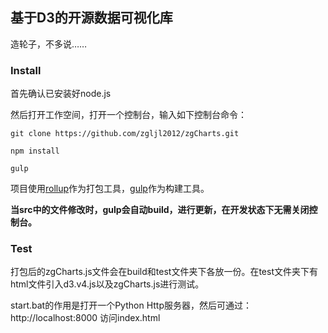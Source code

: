 ﻿
## 基于D3的开源数据可视化库

造轮子，不多说……

### Install

首先确认已安装好node.js

然后打开工作空间，打开一个控制台，输入如下控制台命令：
```
git clone https://github.com/zgljl2012/zgCharts.git

npm install

gulp

```

项目使用[rollup](http://rollupjs.org/guide/#creating-your-first-bundle)作为打包工具，[gulp](http://www.gulpjs.com.cn/)作为构建工具。

**当src中的文件修改时，gulp会自动build，进行更新，在开发状态下无需关闭控制台。**

### Test
打包后的zgCharts.js文件会在build和test文件夹下各放一份。在test文件夹下有html文件引入d3.v4.js以及zgCharts.js进行测试。

start.bat的作用是打开一个Python Http服务器，然后可通过：http://localhost:8000 访问index.html

